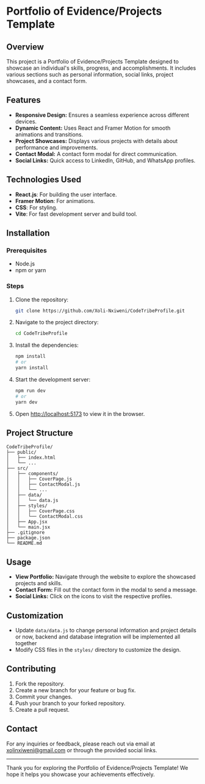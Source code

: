 # Portfolio of Evidence/Projects Template

## Overview
This project is a Portfolio of Evidence/Projects Template designed to showcase an individual's skills, progress, and accomplishments. It includes various sections such as personal information, social links, project showcases, and a contact form.

## Features
- **Responsive Design:** Ensures a seamless experience across different devices.
- **Dynamic Content:** Uses React and Framer Motion for smooth animations and transitions.
- **Project Showcases:** Displays various projects with details about performance and improvements.
- **Contact Modal:** A contact form modal for direct communication.
- **Social Links:** Quick access to LinkedIn, GitHub, and WhatsApp profiles.

## Technologies Used
- **React.js**: For building the user interface.
- **Framer Motion**: For animations.
- **CSS**: For styling.
- **Vite**: For fast development server and build tool.

## Installation

### Prerequisites
- Node.js
- npm or yarn

### Steps
1. Clone the repository:
   ```bash
   git clone https://github.com/Xoli-Nxiweni/CodeTribeProfile.git
   ```
2. Navigate to the project directory:
   ```bash
   cd CodeTribeProfile
   ```
3. Install the dependencies:
   ```bash
   npm install
   # or
   yarn install
   ```
4. Start the development server:
   ```bash
   npm run dev
   # or
   yarn dev
   ```
5. Open [http://localhost:5173](http://localhost:5173) to view it in the browser.

## Project Structure
```
CodeTribeProfile/
├── public/
│   ├── index.html
│   └── ...
├── src/
│   ├── components/
│   │   ├── CoverPage.js
│   │   ├── ContactModal.js
│   │   └── ...
│   ├── data/
│   │   └── data.js
│   ├── styles/
│   │   ├── CoverPage.css
│   │   └── ContactModal.css
│   ├── App.jsx
│   └── main.jsx
├── .gitignore
├── package.json
└── README.md
```

## Usage
- **View Portfolio:** Navigate through the website to explore the showcased projects and skills.
- **Contact Form:** Fill out the contact form in the modal to send a message.
- **Social Links:** Click on the icons to visit the respective profiles.

## Customization
- Update `data/data.js` to change personal information and project details or now, backend and database integration will be implemented all together
- Modify CSS files in the `styles/` directory to customize the design.

## Contributing
1. Fork the repository.
2. Create a new branch for your feature or bug fix.
3. Commit your changes.
4. Push your branch to your forked repository.
5. Create a pull request.

## Contact
For any inquiries or feedback, please reach out via email at [xolinxiweni@gmail.com](mailto:xolinxiweni@gmail.com) or through the provided social links.

---

Thank you for exploring the Portfolio of Evidence/Projects Template! We hope it helps you showcase your achievements effectively.

